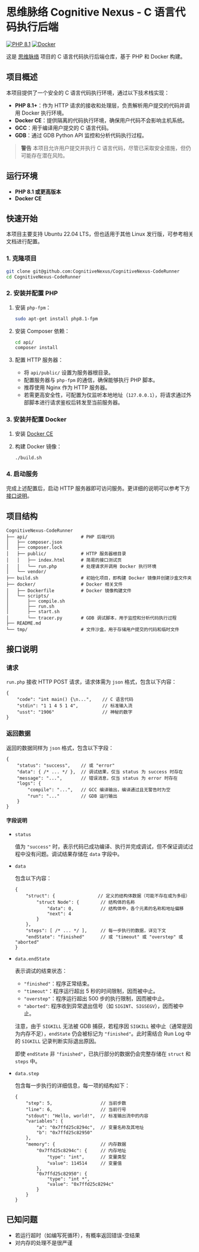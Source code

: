 # 思维脉络 Cognitive Nexus - C 语言代码执行后端

[![PHP 8.1](https://img.shields.io/badge/PHP-8.1-blue.svg)](https://www.php.net/)
[![Docker](https://img.shields.io/badge/Docker-CE-blue.svg)](https://www.docker.com/)

这是 [思维脉络](https://github.com/CognitiveNexus) 项目的 C 语言代码执行后端仓库，基于 PHP 和 Docker 构建。

## 项目概述

本项目提供了一个安全的 C 语言代码执行环境，通过以下技术栈实现：

-   **PHP 8.1+**：作为 HTTP 请求的接收和处理层，负责解析用户提交的代码并调用 Docker 执行环境。
-   **Docker CE**：提供隔离的代码执行环境，确保用户代码不会影响主机系统。
-   **GCC**：用于编译用户提交的 C 语言代码。
-   **GDB**：通过 GDB Python API 监控和分析代码执行过程。

> **警告** 本项目允许用户提交并执行 C 语言代码，尽管已采取安全措施，但仍可能存在潜在风险。

## 运行环境

-   **PHP 8.1 或更高版本**
-   **Docker CE**

## 快速开始

本项目主要支持 Ubuntu 22.04 LTS，但也适用于其他 Linux 发行版，可参考相关文档进行配置。

### 1. 克隆项目

```bash
git clone git@github.com:CognitiveNexus/CognitiveNexus-CodeRunner
cd CognitiveNexus-CodeRunner
```

### 2. 安装并配置 PHP

1.  安装 `php-fpm`：

    ```bash
    sudo apt-get install php8.1-fpm
    ```

2.  安装 Composer 依赖：

    ```bash
    cd api/
    composer install
    ```

3.  配置 HTTP 服务器：

    -   将 `api/public/` 设置为服务器根目录。
    -   配置服务器与 `php-fpm` 的通信，确保能够执行 PHP 脚本。
    -   推荐使用 Nginx 作为 HTTP 服务器。
    -   若需更高安全性，可配置为仅监听本地地址（`127.0.0.1`），将请求通过外部脚本进行请求鉴权后转发至当前服务器。

### 3. 安装并配置 Docker

1.  安装 [Docker CE](https://docs.docker.com/engine/install/ubuntu/#install-using-the-repository)
2.  构建 Docker 镜像：

    ```bash
    ./build.sh
    ```

### 4. 启动服务

完成上述配置后，启动 HTTP 服务器即可访问服务。更详细的说明可以参考下方[接口说明](#接口说明)。

## 项目结构

```
CognitiveNexus-CodeRunner
├── api/                    # PHP 后端代码
│   ├── composer.json
│   ├── composer.lock
│   ├── public/             # HTTP 服务器根目录
│   │   ├── index.html      # 简易的接口测试页
│   │   └── run.php         # 处理请求并调用 Docker 执行环境
│   └── vendor/
├── build.sh                # 初始化项目，即构建 Docker 镜像并创建沙盒文件夹
├── docker/                 # Docker 相关文件
│   ├── Dockerfile          # Docker 镜像构建文件
│   └── scripts/
│       ├── compile.sh
│       ├── run.sh
│       ├── start.sh
│       └── tracer.py       # GDB 调试脚本，用于监控和分析代码执行过程
├── README.md
└── tmp/                    # 文件沙盒，用于存储用户提交的代码和临时文件
```

## 接口说明

### 请求

`run.php` 接收 HTTP POST 请求，请求体需为 `json` 格式，包含以下内容：

```jsonc
{
    "code": "int main() {\n...",    // C 语言代码
    "stdin": "1 1 4 5 1 4",         // 标准输入流
    "usst": "1906"                  // 神秘的数字
}
```

### 返回数据

返回的数据同样为 `json` 格式，包含以下字段：

```jsonc
{
    "status": "success",    // 或 "error"
    "data": { /* ... */ },  // 调试结果，仅当 status 为 success 时存在
    "message": "...",       // 错误消息，仅当 status 为 error 时存在
    "logs": {
        "compile": "...",   // GCC 编译输出，编译通过且无警告时为空
        "run": "..."        // GDB 运行输出
    }
}
```

#### 字段说明

-   `status`

    值为 `"success"` 时，表示代码已成功编译、执行并完成调试，但不保证调试过程中没有问题。调试结果存储在 `data` 字段中。

-   `data`

    包含以下内容：

    ```jsonc
    {
        "struct": {                // 定义的结构体数据（可能不存在或为多组）
            "struct Node": {        // 结构体的名称
                "data": 0,          // 结构体中，各个元素的名称和地址偏移
                "next": 4
            }
        },
        "steps": [ /* ... */ ],     // 每一步执行的数据，详见下文
        "endState": "finished"      // 或 "timeout" 或 "overstep" 或 "aborted"
    }
    ```

-   `data.endState`

    表示调试的结束状态：

    -   `"finished"`：程序正常结束。
    -   `"timeout"`：程序运行超出 5 秒的时间限制，因而被中止。
    -   `"overstep"`：程序运行超出 500 步的执行限制，因而被中止。
    -   `"aborted"`: 程序收到异常退出信号（如 `SIGINT`、`SIGSEGV`），因而被中止。
    
    注意，由于 `SIGKILL` 无法被 GDB 捕获，若程序因 `SIGKILL` 被中止（通常是因为内存不足），`endState` 仍会被标记为 `"finished"`。此时需结合 Run Log 中的 `SIGKILL` 记录判断实际退出原因。

    即使 `endState` 非 `"finished"`，已执行部分的数据仍会完整存储在 `struct` 和 `steps` 中。

-   `data.step`

    包含每一步执行的详细信息，每一项的结构如下：

    ```jsonc
    {
        "step": 5,                  // 当前步数
        "line": 6,                  // 当前行号
        "stdout": "Hello, world!",  // 标准输出流中的内容
        "variables": {
            "a": "0x7ffd25c8294c",  // 变量名称及其地址
            "b": "0x7ffd25c82950"
        },
        "memory": {                 // 内存数据
            "0x7ffd25c8294c": {     // 内存地址
                "type": "int",      // 变量类型
                "value": 114514     // 变量值
            },
            "0x7ffd25c82950": {
                "type": "int *",
                "value": "0x7ffd25c8294c"
            }
        }
    }
    ```

## 已知问题

-   若运行超时（如编写死循环），有概率返回错误-空结果
-   对内存的处理不是很严谨
